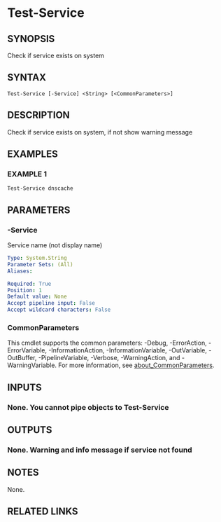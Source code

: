 ﻿---
external help file: Project.Windows.ProgramInfo-help.xml
Module Name: Project.Windows.ProgramInfo
online version: https://github.com/metablaster/WindowsFirewallRuleset/blob/develop/Modules/Project.Windows.ProgramInfo/Help/en-US/Test-Service.md
schema: 2.0.0
---

# Test-Service

## SYNOPSIS

Check if service exists on system

## SYNTAX

```none
Test-Service [-Service] <String> [<CommonParameters>]
```

## DESCRIPTION

Check if service exists on system, if not show warning message

## EXAMPLES

### EXAMPLE 1

```none
Test-Service dnscache
```

## PARAMETERS

### -Service

Service name (not display name)

```yaml
Type: System.String
Parameter Sets: (All)
Aliases:

Required: True
Position: 1
Default value: None
Accept pipeline input: False
Accept wildcard characters: False
```

### CommonParameters

This cmdlet supports the common parameters: -Debug, -ErrorAction, -ErrorVariable, -InformationAction, -InformationVariable, -OutVariable, -OutBuffer, -PipelineVariable, -Verbose, -WarningAction, and -WarningVariable. For more information, see [about_CommonParameters](http://go.microsoft.com/fwlink/?LinkID=113216).

## INPUTS

### None. You cannot pipe objects to Test-Service

## OUTPUTS

### None. Warning and info message if service not found

## NOTES

None.

## RELATED LINKS

